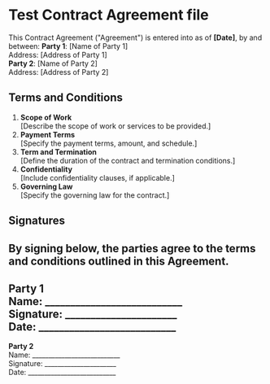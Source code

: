 # Test Contract Agreement file
This Contract Agreement ("Agreement") is entered into as of **[Date]**, by and between:
**Party 1**: [Name of Party 1]  
Address: [Address of Party 1]  
**Party 2**: [Name of Party 2]  
Address: [Address of Party 2]  

## Terms and Conditions
1. **Scope of Work**  
   [Describe the scope of work or services to be provided.]
2. **Payment Terms**  
   [Specify the payment terms, amount, and schedule.]
3. **Term and Termination**  
   [Define the duration of the contract and termination conditions.]
4. **Confidentiality**  
   [Include confidentiality clauses, if applicable.]
5. **Governing Law**  
   [Specify the governing law for the contract.]

## Signatures
By signing below, the parties agree to the terms and conditions outlined in this Agreement.
---
**Party 1**  
Name: ___________________________  
Signature: ______________________  
Date: ___________________________  
---
**Party 2**  
Name: ___________________________  
Signature: ______________________  
Date: ___________________________  

